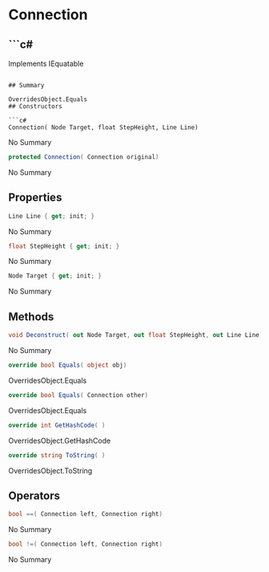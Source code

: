 # Connection

## ```c#
Implements IEquatable<Connection>
```

## Summary

OverridesObject.Equals
## Constructors

```c#
Connection( Node Target, float StepHeight, Line Line) 
```
No Summary
```c#
protected Connection( Connection original) 
```
No Summary
## Properties

```c#
Line Line { get; init; } 
```
No Summary
```c#
float StepHeight { get; init; } 
```
No Summary
```c#
Node Target { get; init; } 
```
No Summary
## Methods

```c#
void Deconstruct( out Node Target, out float StepHeight, out Line Line) 
```
No Summary
```c#
override bool Equals( object obj) 
```
OverridesObject.Equals
```c#
override bool Equals( Connection other) 
```
OverridesObject.Equals
```c#
override int GetHashCode( ) 
```
OverridesObject.GetHashCode
```c#
override string ToString( ) 
```
OverridesObject.ToString
## Operators

```c#
bool ==( Connection left, Connection right) 
```
No Summary
```c#
bool !=( Connection left, Connection right) 
```
No Summary
